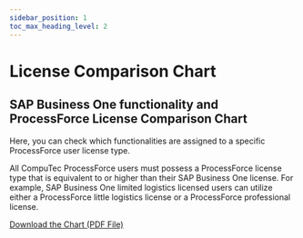 ```yaml
---
sidebar_position: 1
toc_max_heading_level: 2
---
```


# License Comparison Chart

## SAP Business One functionality and ProcessForce License Comparison Chart

Here, you can check which functionalities are assigned to a specific ProcessForce user license type.

All CompuTec ProcessForce users must possess a ProcessForce license type that is equivalent to or higher than their SAP Business One license. For example, SAP Business One limited logistics licensed users can utilize either a ProcessForce little logistics license or a ProcessForce professional license.

[Download the Chart (PDF File)](https://download.computec.one/media/processforce/CompuTec_ProcessForce_License_Comparison_Chart.pdf)
